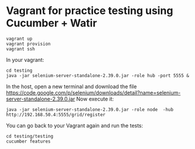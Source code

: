 # Vagrant for practice testing using Cucumber + Watir

```
vagrant up
vagrant provision
vagrant ssh
````

In your vagrant:

```
cd testing
java -jar selenium-server-standalone-2.39.0.jar -role hub -port 5555 &
```

In the host, open a new terminal and download the file https://code.google.com/p/selenium/downloads/detail?name=selenium-server-standalone-2.39.0.jar
Now execute it:
```
java -jar selenium-server-standalone-2.39.0.jar -role node  -hub http://192.168.50.4:5555/grid/register
```

You can go back to your Vagrant again and run the tests:
```
cd testing/testing
cucumber features
```
